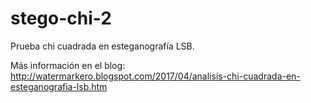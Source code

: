 # stego-chi-2
Prueba chi cuadrada en esteganografía LSB.

Más información en el blog:
http://watermarkero.blogspot.com/2017/04/analisis-chi-cuadrada-en-esteganografia-lsb.htm
